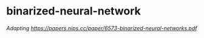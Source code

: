 # binarized-neural-network

###### Adapting https://papers.nips.cc/paper/6573-binarized-neural-networks.pdf
